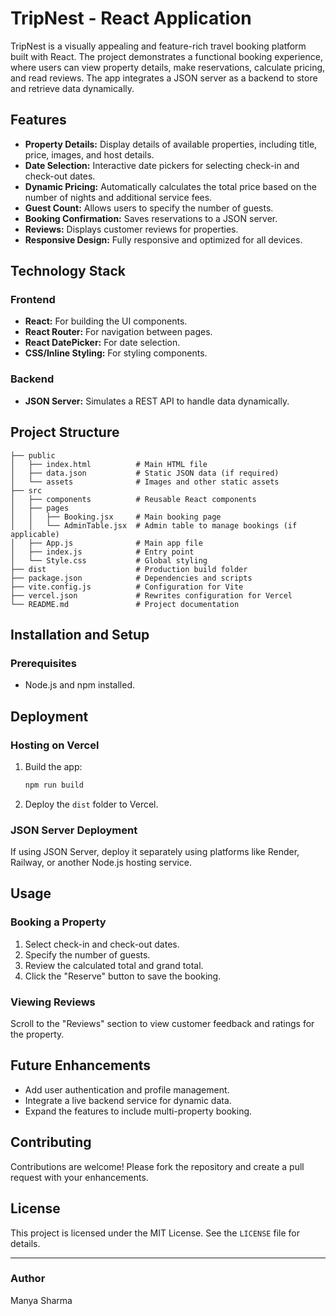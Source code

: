 # TripNest - React Application

TripNest is a visually appealing and feature-rich travel booking platform built with React. The project demonstrates a functional booking experience, where users can view property details, make reservations, calculate pricing, and read reviews. The app integrates a JSON server as a backend to store and retrieve data dynamically.

## Features

- **Property Details:** Display details of available properties, including title, price, images, and host details.
- **Date Selection:** Interactive date pickers for selecting check-in and check-out dates.
- **Dynamic Pricing:** Automatically calculates the total price based on the number of nights and additional service fees.
- **Guest Count:** Allows users to specify the number of guests.
- **Booking Confirmation:** Saves reservations to a JSON server.
- **Reviews:** Displays customer reviews for properties.
- **Responsive Design:** Fully responsive and optimized for all devices.

## Technology Stack

### Frontend
- **React:** For building the UI components.
- **React Router:** For navigation between pages.
- **React DatePicker:** For date selection.
- **CSS/Inline Styling:** For styling components.

### Backend
- **JSON Server:** Simulates a REST API to handle data dynamically.

## Project Structure

```plaintext
├── public
│   ├── index.html          # Main HTML file
│   ├── data.json           # Static JSON data (if required)
│   └── assets              # Images and other static assets
├── src
│   ├── components          # Reusable React components
│   ├── pages
│   │   ├── Booking.jsx     # Main booking page
│   │   └── AdminTable.jsx  # Admin table to manage bookings (if applicable)
│   ├── App.js              # Main app file
│   ├── index.js            # Entry point
│   └── Style.css           # Global styling
├── dist                    # Production build folder
├── package.json            # Dependencies and scripts
├── vite.config.js          # Configuration for Vite
├── vercel.json             # Rewrites configuration for Vercel
└── README.md               # Project documentation
```

## Installation and Setup

### Prerequisites
- Node.js and npm installed.


## Deployment

### Hosting on Vercel
1. Build the app:
   ```bash
   npm run build
   ```
2. Deploy the `dist` folder to Vercel.

### JSON Server Deployment
If using JSON Server, deploy it separately using platforms like Render, Railway, or another Node.js hosting service.

## Usage

### Booking a Property
1. Select check-in and check-out dates.
2. Specify the number of guests.
3. Review the calculated total and grand total.
4. Click the "Reserve" button to save the booking.

### Viewing Reviews
Scroll to the "Reviews" section to view customer feedback and ratings for the property.

## Future Enhancements
- Add user authentication and profile management.
- Integrate a live backend service for dynamic data.
- Expand the features to include multi-property booking.

## Contributing
Contributions are welcome! Please fork the repository and create a pull request with your enhancements.

## License
This project is licensed under the MIT License. See the `LICENSE` file for details.

---

### Author
Manya Sharma  



